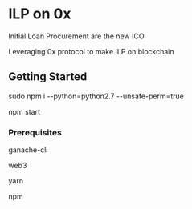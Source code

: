 # ILP on 0x

Initial Loan Procurement are the new ICO

Leveraging 0x protocol to make ILP on blockchain


## Getting Started

sudo npm i --python=python2.7 --unsafe-perm=true

npm start


### Prerequisites

ganache-cli

web3

yarn

npm

